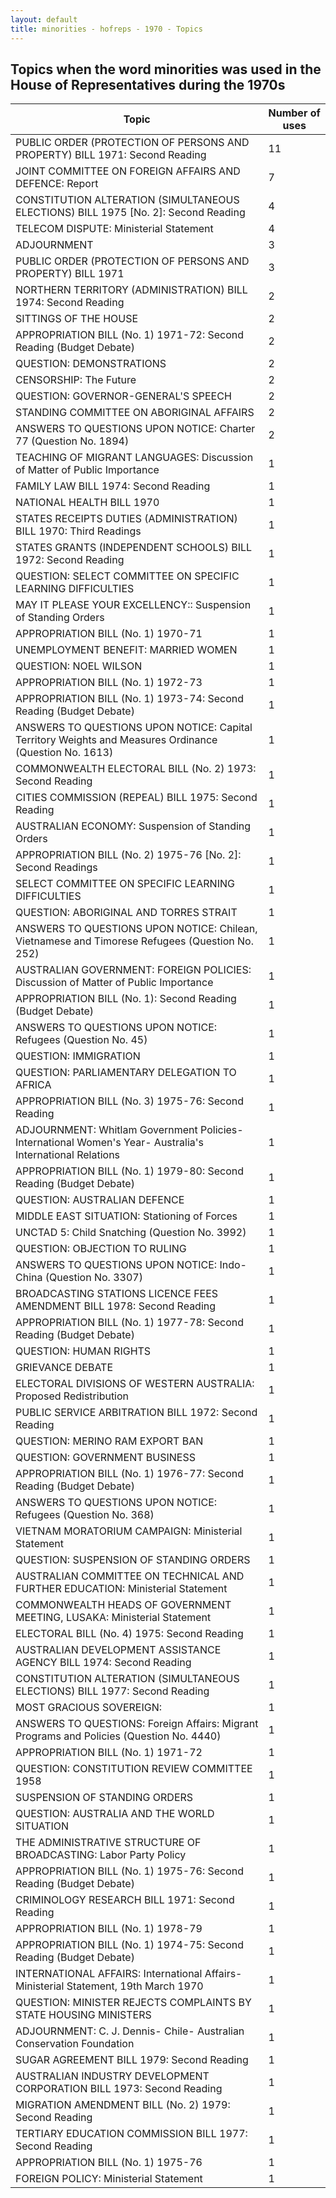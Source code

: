 ```yaml
---
layout: default
title: minorities - hofreps - 1970 - Topics
---
```

## Topics when the word **minorities** was used in the House of Representatives during the 1970s

| Topic | Number of uses |
|--------------|----------------|
|PUBLIC ORDER (PROTECTION OF PERSONS AND PROPERTY) BILL 1971: Second Reading|11|
|JOINT COMMITTEE ON FOREIGN AFFAIRS AND DEFENCE: Report|7|
|CONSTITUTION ALTERATION (SIMULTANEOUS ELECTIONS) BILL 1975 [No. 2]: Second Reading|4|
|TELECOM DISPUTE: Ministerial Statement|4|
|ADJOURNMENT|3|
|PUBLIC ORDER (PROTECTION OF PERSONS AND PROPERTY) BILL 1971|3|
|NORTHERN TERRITORY (ADMINISTRATION) BILL 1974: Second Reading|2|
|SITTINGS OF THE HOUSE|2|
|APPROPRIATION BILL (No. 1) 1971-72: Second Reading (Budget Debate)|2|
|QUESTION: DEMONSTRATIONS|2|
|CENSORSHIP: The Future|2|
|QUESTION: GOVERNOR-GENERAL'S SPEECH|2|
|STANDING COMMITTEE ON ABORIGINAL AFFAIRS|2|
|ANSWERS TO QUESTIONS UPON NOTICE: Charter 77 (Question No. 1894)|2|
|TEACHING OF MIGRANT LANGUAGES: Discussion of Matter of Public Importance|1|
|FAMILY LAW BILL 1974: Second Reading|1|
|NATIONAL HEALTH BILL 1970|1|
|STATES RECEIPTS DUTIES (ADMINISTRATION) BILL 1970: Third Readings|1|
|STATES GRANTS (INDEPENDENT SCHOOLS) BILL 1972: Second Reading|1|
|QUESTION: SELECT COMMITTEE ON SPECIFIC LEARNING DIFFICULTIES|1|
|MAY IT PLEASE YOUR EXCELLENCY:: Suspension of Standing Orders|1|
|APPROPRIATION BILL (No. 1) 1970-71|1|
|UNEMPLOYMENT BENEFIT: MARRIED WOMEN|1|
|QUESTION: NOEL WILSON|1|
|APPROPRIATION BILL (No. 1) 1972-73|1|
|APPROPRIATION BILL (No. 1) 1973-74: Second Reading (Budget Debate)|1|
|ANSWERS TO QUESTIONS UPON NOTICE: Capital Territory Weights and Measures Ordinance (Question No. 1613)|1|
|COMMONWEALTH ELECTORAL BILL (No. 2) 1973: Second Reading|1|
|CITIES COMMISSION (REPEAL) BILL 1975: Second Reading|1|
|AUSTRALIAN ECONOMY: Suspension of Standing Orders|1|
|APPROPRIATION BILL (No. 2) 1975-76 [No. 2]: Second Readings|1|
|SELECT COMMITTEE ON SPECIFIC LEARNING DIFFICULTIES|1|
|QUESTION: ABORIGINAL AND TORRES STRAIT|1|
|ANSWERS TO QUESTIONS UPON NOTICE: Chilean, Vietnamese and Timorese Refugees (Question No. 252)|1|
|AUSTRALIAN GOVERNMENT: FOREIGN POLICIES: Discussion of Matter of Public Importance|1|
|APPROPRIATION BILL (No. 1): Second Reading (Budget Debate)|1|
|ANSWERS TO QUESTIONS UPON NOTICE: Refugees (Question No. 45)|1|
|QUESTION: IMMIGRATION|1|
|QUESTION: PARLIAMENTARY DELEGATION TO AFRICA|1|
|APPROPRIATION BILL (No. 3) 1975-76: Second Reading|1|
|ADJOURNMENT: Whitlam Government Policies- International Women's Year- Australia's International Relations|1|
|APPROPRIATION BILL (No. 1) 1979-80: Second Reading (Budget Debate)|1|
|QUESTION: AUSTRALIAN DEFENCE|1|
|MIDDLE EAST SITUATION: Stationing of Forces|1|
|UNCTAD 5: Child Snatching (Question No. 3992)|1|
|QUESTION: OBJECTION TO RULING|1|
|ANSWERS TO QUESTIONS UPON NOTICE: Indo-China (Question No. 3307)|1|
|BROADCASTING STATIONS LICENCE FEES AMENDMENT BILL 1978: Second Reading|1|
|APPROPRIATION BILL (No. 1) 1977-78: Second Reading (Budget Debate)|1|
|QUESTION: HUMAN RIGHTS|1|
|GRIEVANCE DEBATE|1|
|ELECTORAL DIVISIONS OF WESTERN AUSTRALIA: Proposed Redistribution|1|
|PUBLIC SERVICE ARBITRATION BILL 1972: Second Reading|1|
|QUESTION: MERINO RAM EXPORT BAN|1|
|QUESTION: GOVERNMENT BUSINESS|1|
|APPROPRIATION BILL (No. 1) 1976-77: Second Reading (Budget Debate)|1|
|ANSWERS TO QUESTIONS UPON NOTICE: Refugees (Question No. 368)|1|
|VIETNAM MORATORIUM CAMPAIGN: Ministerial Statement|1|
|QUESTION: SUSPENSION OF STANDING ORDERS|1|
|AUSTRALIAN COMMITTEE ON TECHNICAL AND FURTHER EDUCATION: Ministerial Statement|1|
|COMMONWEALTH HEADS OF GOVERNMENT MEETING, LUSAKA: Ministerial Statement|1|
|ELECTORAL BILL (No. 4) 1975: Second Reading|1|
|AUSTRALIAN DEVELOPMENT ASSISTANCE AGENCY BILL 1974: Second Reading|1|
|CONSTITUTION ALTERATION (SIMULTANEOUS ELECTIONS) BILL 1977: Second Reading|1|
|MOST GRACIOUS SOVEREIGN:|1|
|ANSWERS TO QUESTIONS: Foreign Affairs: Migrant Programs and Policies (Question No. 4440)|1|
|APPROPRIATION BILL (No. 1) 1971-72|1|
|QUESTION: CONSTITUTION REVIEW COMMITTEE 1958|1|
|SUSPENSION OF STANDING ORDERS|1|
|QUESTION: AUSTRALIA AND THE WORLD SITUATION|1|
|THE ADMINISTRATIVE STRUCTURE OF BROADCASTING: Labor Party Policy|1|
|APPROPRIATION BILL (No. 1) 1975-76: Second Reading (Budget Debate)|1|
|CRIMINOLOGY RESEARCH BILL 1971: Second Reading|1|
|APPROPRIATION BILL (No. 1) 1978-79|1|
|APPROPRIATION BILL (No. 1) 1974-75: Second Reading (Budget Debate)|1|
|INTERNATIONAL AFFAIRS: International Affairs- Ministerial Statement, 19th March 1970|1|
|QUESTION: MINISTER REJECTS COMPLAINTS BY STATE HOUSING MINISTERS|1|
|ADJOURNMENT: C. J. Dennis- Chile- Australian Conservation Foundation|1|
|SUGAR AGREEMENT BILL 1979: Second Reading|1|
|AUSTRALIAN INDUSTRY DEVELOPMENT CORPORATION BILL 1973: Second Reading|1|
|MIGRATION AMENDMENT BILL (No. 2) 1979: Second Reading|1|
|TERTIARY EDUCATION COMMISSION BILL 1977: Second Reading|1|
|APPROPRIATION BILL (No. 1) 1975-76|1|
|FOREIGN POLICY: Ministerial Statement|1|
